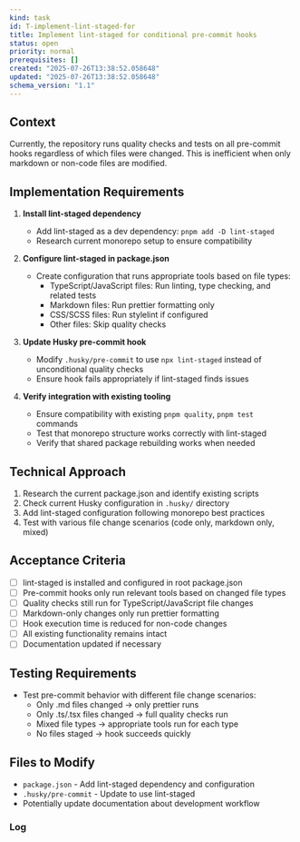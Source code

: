 ```yaml
---
kind: task
id: T-implement-lint-staged-for
title: Implement lint-staged for conditional pre-commit hooks
status: open
priority: normal
prerequisites: []
created: "2025-07-26T13:38:52.058648"
updated: "2025-07-26T13:38:52.058648"
schema_version: "1.1"
---
```


## Context

Currently, the repository runs quality checks and tests on all pre-commit hooks regardless of which files were changed. This is inefficient when only markdown or non-code files are modified.

## Implementation Requirements

1. **Install lint-staged dependency**
   - Add lint-staged as a dev dependency: `pnpm add -D lint-staged`
   - Research current monorepo setup to ensure compatibility

2. **Configure lint-staged in package.json**
   - Create configuration that runs appropriate tools based on file types:
     - TypeScript/JavaScript files: Run linting, type checking, and related tests
     - Markdown files: Run prettier formatting only
     - CSS/SCSS files: Run stylelint if configured
     - Other files: Skip quality checks

3. **Update Husky pre-commit hook**
   - Modify `.husky/pre-commit` to use `npx lint-staged` instead of unconditional quality checks
   - Ensure hook fails appropriately if lint-staged finds issues

4. **Verify integration with existing tooling**
   - Ensure compatibility with existing `pnpm quality`, `pnpm test` commands
   - Test that monorepo structure works correctly with lint-staged
   - Verify that shared package rebuilding works when needed

## Technical Approach

1. Research the current package.json and identify existing scripts
2. Check current Husky configuration in `.husky/` directory
3. Add lint-staged configuration following monorepo best practices
4. Test with various file change scenarios (code only, markdown only, mixed)

## Acceptance Criteria

- [ ] lint-staged is installed and configured in root package.json
- [ ] Pre-commit hooks only run relevant tools based on changed file types
- [ ] Quality checks still run for TypeScript/JavaScript file changes
- [ ] Markdown-only changes only run prettier formatting
- [ ] Hook execution time is reduced for non-code changes
- [ ] All existing functionality remains intact
- [ ] Documentation updated if necessary

## Testing Requirements

- Test pre-commit behavior with different file change scenarios:
  - Only .md files changed → only prettier runs
  - Only .ts/.tsx files changed → full quality checks run
  - Mixed file types → appropriate tools run for each type
  - No files staged → hook succeeds quickly

## Files to Modify

- `package.json` - Add lint-staged dependency and configuration
- `.husky/pre-commit` - Update to use lint-staged
- Potentially update documentation about development workflow

### Log
